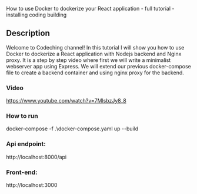How to use Docker to dockerize your React application - full tutorial - installing coding building

## Description

Welcome to Codeching channel! In this tutorial I will show you how to use Docker to dockerize a React application with Nodejs backend and Nginx proxy. It is a  step by step video where first we will write a minimalist webserver app using Express. We will extend our previous docker-compose file to create a backend container and using nginx proxy for the backend.

### Video

https://www.youtube.com/watch?v=7MlsbzJy8_8

### How to run

docker-compose -f .\docker-compose.yaml up --build

### Api endpoint:

http://localhost:8000/api

### Front-end:

http://localhost:3000